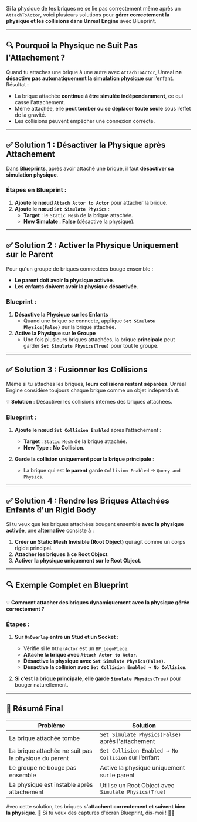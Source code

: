 Si la physique de tes briques ne se lie pas correctement même après un `AttachToActor`, voici plusieurs solutions pour **gérer correctement la physique et les collisions dans Unreal Engine** avec Blueprint.

---

## **🔍 Pourquoi la Physique ne Suit Pas l'Attachement ?**
Quand tu attaches une brique à une autre avec `AttachToActor`, Unreal **ne désactive pas automatiquement la simulation physique** sur l’enfant. Résultat :
- La brique attachée **continue à être simulée indépendamment**, ce qui casse l'attachement.
- Même attachée, elle **peut tomber ou se déplacer toute seule** sous l’effet de la gravité.
- Les collisions peuvent empêcher une connexion correcte.

---

## **✅ Solution 1 : Désactiver la Physique après Attachement**
Dans **Blueprints**, après avoir attaché une brique, il faut **désactiver sa simulation physique**.

### **Étapes en Blueprint :**
1. **Ajoute le nœud `Attach Actor to Actor`** pour attacher la brique.
2. **Ajoute le nœud `Set Simulate Physics`** :
   - **Target** : le `Static Mesh` de la brique attachée.
   - **New Simulate** : **False** (désactive la physique).

---

## **✅ Solution 2 : Activer la Physique Uniquement sur le Parent**
Pour qu'un groupe de briques connectées bouge ensemble :
- **Le parent doit avoir la physique activée**.
- **Les enfants doivent avoir la physique désactivée**.

### **Blueprint :**
1. **Désactive la Physique sur les Enfants**
   - Quand une brique se connecte, applique **`Set Simulate Physics(False)`** sur la brique attachée.
2. **Active la Physique sur le Groupe**
   - Une fois plusieurs briques attachées, la brique **principale** peut garder **`Set Simulate Physics(True)`** pour tout le groupe.

---

## **✅ Solution 3 : Fusionner les Collisions**
Même si tu attaches les briques, **leurs collisions restent séparées**. Unreal Engine considère toujours chaque brique comme un objet indépendant.

💡 **Solution** : Désactiver les collisions internes des briques attachées.

### **Blueprint :**
1. **Ajoute le nœud `Set Collision Enabled`** après l’attachement :
   - **Target** : `Static Mesh` de la brique attachée.
   - **New Type** : **No Collision**.

2. **Garde la collision uniquement pour la brique principale** :
   - La brique qui est **le parent** garde `Collision Enabled` → `Query and Physics`.

---

## **✅ Solution 4 : Rendre les Briques Attachées Enfants d'un Rigid Body**
Si tu veux que les briques attachées bougent ensemble **avec la physique activée**, une **alternative** consiste à :
1. **Créer un Static Mesh Invisible (Root Object)** qui agit comme un corps rigide principal.
2. **Attacher les briques à ce Root Object**.
3. **Activer la physique uniquement sur le Root Object**.

---

## **🔍 Exemple Complet en Blueprint**
💡 **Comment attacher des briques dynamiquement avec la physique gérée correctement ?**

### **Étapes :**
1. **Sur `OnOverlap` entre un Stud et un Socket** :
   - Vérifie si le `OtherActor` est un `BP_LegoPiece`.
   - **Attache la brique avec `Attach Actor to Actor`**.
   - **Désactive la physique avec `Set Simulate Physics(False)`**.
   - **Désactive la collision avec `Set Collision Enabled → No Collision`**.

2. **Si c’est la brique principale, elle garde `Simulate Physics(True)`** pour bouger naturellement.

---

## **🎯 Résumé Final**
| **Problème** | **Solution** |
|-------------|-------------|
| La brique attachée tombe | `Set Simulate Physics(False)` après l'attachement |
| La brique attachée ne suit pas la physique du parent | `Set Collision Enabled → No Collision` sur l’enfant |
| Le groupe ne bouge pas ensemble | Active la physique uniquement sur le parent |
| La physique est instable après attachement | Utilise un Root Object avec `Simulate Physics(True)` |

Avec cette solution, tes briques **s'attachent correctement et suivent bien la physique**. 🎯 Si tu veux des captures d'écran Blueprint, dis-moi ! 🚀😊